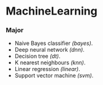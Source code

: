 # MachineLearning

### Major

- Naive Bayes classifier *(bayes)*.
- Deep neural network *(dnn)*.
- Decision tree *(dt)*.
- K nearest neighbours *(knn)*.
- Linear regression *(linear)*.
- Support vector machine *(svm)*.
